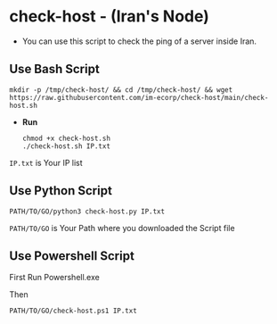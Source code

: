 # check-host - (Iran's Node)

* You can use this script to check the ping of a server inside Iran.


## Use Bash Script

```mkdir -p /tmp/check-host/ && cd /tmp/check-host/ && wget https://raw.githubusercontent.com/im-ecorp/check-host/main/check-host.sh```
* **Run**
  ```
  chmod +x check-host.sh
  ./check-host.sh IP.txt
  ```
```IP.txt``` is Your IP list


## Use Python Script

```
PATH/TO/GO/python3 check-host.py IP.txt
```

```PATH/TO/GO``` is Your Path where you downloaded the Script file

## Use Powershell Script

First Run Powershell.exe

Then
```
PATH/TO/GO/check-host.ps1 IP.txt
```

